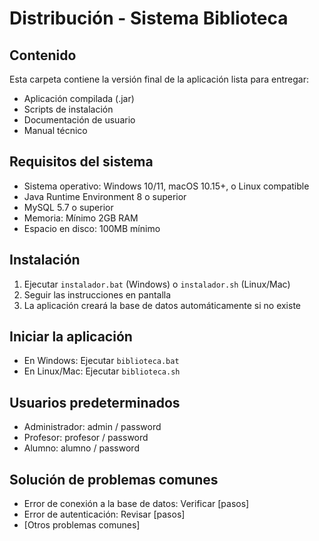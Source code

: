 # Distribución - Sistema Biblioteca

## Contenido
Esta carpeta contiene la versión final de la aplicación lista para entregar:
- Aplicación compilada (.jar)
- Scripts de instalación
- Documentación de usuario
- Manual técnico

## Requisitos del sistema
- Sistema operativo: Windows 10/11, macOS 10.15+, o Linux compatible
- Java Runtime Environment 8 o superior
- MySQL 5.7 o superior
- Memoria: Mínimo 2GB RAM
- Espacio en disco: 100MB mínimo

## Instalación
1. Ejecutar `instalador.bat` (Windows) o `instalador.sh` (Linux/Mac)
2. Seguir las instrucciones en pantalla
3. La aplicación creará la base de datos automáticamente si no existe

## Iniciar la aplicación
- En Windows: Ejecutar `biblioteca.bat`
- En Linux/Mac: Ejecutar `biblioteca.sh`

## Usuarios predeterminados
- Administrador: admin / password
- Profesor: profesor / password
- Alumno: alumno / password

## Solución de problemas comunes
- Error de conexión a la base de datos: Verificar [pasos]
- Error de autenticación: Revisar [pasos]
- [Otros problemas comunes]